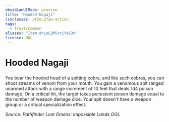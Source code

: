```yaml
---
obsidianUIMode: preview
title: "Hooded Nagaji"
cssclasses: pf2e,pf2e-action
tags:
  - trait/common
aliases: "Item.dnLuL2MSrciYaS3o"
license: OGL
---
```

# Hooded Nagaji

### 






You bear the hooded head of a spitting cobra, and like such cobras, you can shoot streams of venom from your mouth. You gain a venomous spit ranged unarmed attack with a range increment of 10 feet that deals 1d4 poison damage. On a critical hit, the target takes persistent poison damage equal to the number of weapon damage dice. Your spit doesn't have a weapon group or a critical specialization effect.

*Source: Pathfinder Lost Omens: Impossible Lands*
*OGL*